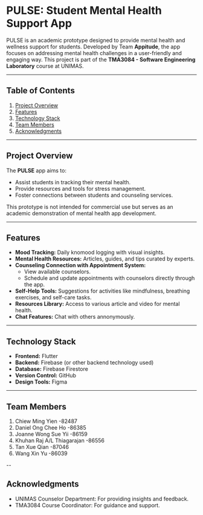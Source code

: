 # PULSE: Student Mental Health Support App

PULSE is an academic prototype designed to provide mental health and wellness support for students. Developed by Team **Appitude**, the app focuses on addressing mental health challenges in a user-friendly and engaging way. This project is part of the **TMA3084 - Software Engineering Laboratory** course at UNIMAS.

---

## Table of Contents
1. [Project Overview](#project-overview)  
2. [Features](#features)  
3. [Technology Stack](#technology-stack)   
4. [Team Members](#team-members)  
5. [Acknowledgments](#acknowledgments)

---

## Project Overview
The **PULSE** app aims to:  
- Assist students in tracking their mental health.  
- Provide resources and tools for stress management.  
- Foster connections between students and counseling services.  

This prototype is not intended for commercial use but serves as an academic demonstration of mental health app development.

---

## Features
- **Mood Tracking:** Daily knomood logging with visual insights.  
- **Mental Health Resources:** Articles, guides, and tips curated by experts.  
- **Counseling Connection with Appointment System:**  
  - View available counselors.  
  - Schedule and update appointments with counselors directly through the app.  
- **Self-Help Tools:** Suggestions for activities like mindfulness, breathing exercises, and self-care tasks.  
- **Resources Library:** Access to various article and video for mental health.
- **Chat Features:** Chat with others annonymously.  

---

## Technology Stack
- **Frontend:** Flutter  
- **Backend:** Firebase (or other backend technology used)  
- **Database:** Firebase Firestore  
- **Version Control:** GitHub  
- **Design Tools:** Figma  

---

## Team Members
1. Chiew Ming Yien -82487
2. Daniel Ong Chee Ho -86385
3. Joanne Wong Sue Yii -86159
4. Khuhan Raj A/L Thiagarajan -86556
5. Tan Xue Qian -87046
6. Wang Xin Yu -86039

--

## Acknowledgments
- UNIMAS Counselor Department: For providing insights and feedback.
- TMA3084 Course Coordinator: For guidance and support.




